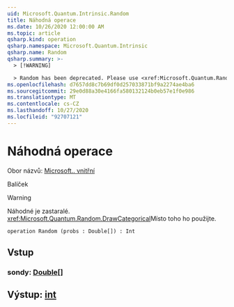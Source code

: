 ```yaml
---
uid: Microsoft.Quantum.Intrinsic.Random
title: Náhodná operace
ms.date: 10/26/2020 12:00:00 AM
ms.topic: article
qsharp.kind: operation
qsharp.namespace: Microsoft.Quantum.Intrinsic
qsharp.name: Random
qsharp.summary: >-
  > [!WARNING]

  > Random has been deprecated. Please use <xref:Microsoft.Quantum.Random.DrawCategorical> instead.
ms.openlocfilehash: d7657dd8c7b69df0d257033871bf9a2274ae4ba6
ms.sourcegitcommit: 29e0d88a30e4166fa580132124b0eb57e1f0e986
ms.translationtype: MT
ms.contentlocale: cs-CZ
ms.lasthandoff: 10/27/2020
ms.locfileid: "92707121"
---
```

# <a name="random-operation"></a>Náhodná operace

Obor názvů: [Microsoft.. vnitřní](xref:Microsoft.Quantum.Intrinsic)

Balíček [](https://nuget.org/packages/)


> [!WARNING]
> Náhodné je zastaralé. <xref:Microsoft.Quantum.Random.DrawCategorical>Místo toho ho použijte.



```qsharp
operation Random (probs : Double[]) : Int
```


## <a name="input"></a>Vstup

### <a name="probs--double"></a>sondy: [Double](xref:microsoft.quantum.lang-ref.double)[]





## <a name="output--int"></a>Výstup: [int](xref:microsoft.quantum.lang-ref.int)

